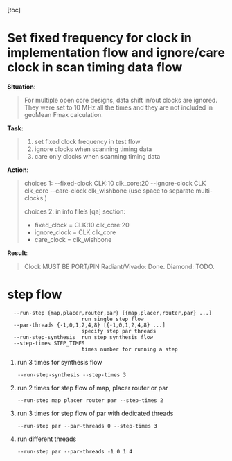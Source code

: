 [toc]



# Set fixed frequency for clock in implementation flow and ignore/care clock in scan timing data flow

**Situation**:

> For multiple open core designs, data shift in/out clocks are ignored. They were set to 10 MHz all the times and they are not included in geoMean Fmax calculation. 

**Task:**

> 1. set fixed clock frequency in test flow
> 2. ignore clocks when scanning timing data
> 3. care only clocks when scanning timing data

**Action**:

> choices 1: --fixed-clock CLK:10  clk_core:20  --ignore-clock CLK clk_core  --care-clock clk_wishbone  (use space to separate multi-clocks )
>
> choices 2:  in info file’s [qa] section: 
>
> * fixed_clock = CLK:10  clk_core:20
> * ignore_clock = CLK clk_core
> * care_clock = clk_wishbone

**Result**:

> Clock MUST BE PORT/PIN
> Radiant/Vivado: Done.
> Diamond: TODO.

# step flow 

```text
  --run-step {map,placer,router,par} [{map,placer,router,par} ...]
                        run single step flow
  --par-threads {-1,0,1,2,4,8} [{-1,0,1,2,4,8} ...]
                        specify step par threads
  --run-step-synthesis  run step synthesis flow
  --step-times STEP_TIMES
                        times number for running a step
```

1. run 3 times for synthesis flow

   `--run-step-synthesis --step-times 3`

2. run 2 times for step flow of map, placer router or par

   `--run-step map placer router par --step-times 2`

3. run 3 times for step flow of par with dedicated threads

   `--run-step par --par-threads 0 --step-times 3`

4. run different threads

   `--run-step par --par-threads -1 0 1 4`
